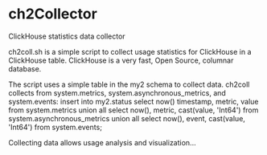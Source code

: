 # ch2Collector
ClickHouse statistics data collector

ch2coll.sh is a simple script to collect usage statistics for ClickHouse in a ClickHouse table.
ClickHouse is a very fast, Open Source, columnar database.

The script uses a simple table in the my2 schema to collect data.
ch2coll collects from system.metrics, system.asynchronous_metrics, and system.events:
insert into my2.status
select now() timestamp, metric, value
  from system.metrics
union all
select now(), metric, cast(value, 'Int64')
  from system.asynchronous_metrics
union all
select now(), event, cast(value, 'Int64')
  from system.events;
  
Collecting data allows usage analysis and visualization...
